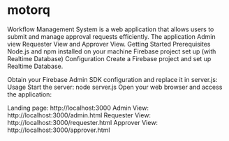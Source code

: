# motorq
Workflow Management System is a web application that allows users to submit and manage approval requests efficiently. The application Admin view Requester View and Approver View.
Getting Started
Prerequisites
Node.js and npm installed on your machine
Firebase project set up (with Realtime Database)
Configuration
Create a Firebase project and set up Realtime Database.

Obtain your Firebase Admin SDK configuration and replace it in server.js:
Usage
Start the server: node server.js
Open your web browser and access the application:

Landing page: http://localhost:3000
Admin View: http://localhost:3000/admin.html
Requester View: http://localhost:3000/requester.html
Approver View: http://localhost:3000/approver.html


